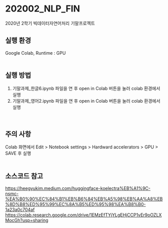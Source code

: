 # 202002_NLP_FIN
2020년 2학기 빅데이터자연어처리 기말프로젝트

## 실행 환경
Google Colab, Runtime : GPU<br>
<br>

## 실행 방법
1. 기말과제_한글6.ipynb 파일을 연 후 open in Colab 버튼을 눌러 colab 환경에서 실행
2. 기말과제_영어2.ipynb 파일을 연 후 open in Colab 버튼을 눌러 colab 환경에서 실행
<br>

## 주의 사항
Colab 화면에서 Edit > Notebook settings > Hardward accelerators > GPU > SAVE 후 실행<br>
<br>

## 소스코드 참고
https://heegyukim.medium.com/huggingface-koelectra%EB%A1%9C-nsmc-%EA%B0%90%EC%84%B1%EB%B6%84%EB%A5%98%EB%AA%A8%EB%8D%B8%ED%95%99%EC%8A%B5%ED%95%98%EA%B8%B0-1a23a0c704af
https://colab.research.google.com/drive/1EMzEfTYjYLgEHjCCP1vEr9oOZLXMocGh?usp=sharing
